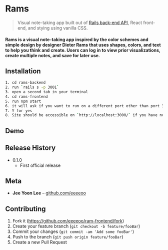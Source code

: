 # Rams
> Visual note-taking app built out of <a target="_blank" href="https://github.com/eeeeoo/ram-backend">Rails back-end API</a>, React front-end, and stying using vanilla CSS. 

#### Rams is a visual note-taking app inspired by the color schemes and simple design by designer Dieter Rams that uses shapes, colors, and text to help you think and create. Users can log in to view prior visualizations, create multiple notes, and save for later use. 

## Installation
```sh
1. cd rams-backend
2. run `rails s -p 3001`
3. open a second tab in your terminal
4. cd rams-frontend
5. run npm start
6. it will ask if you want to run on a different port other than port 3000 currently hosting your rails server
7. Y for yes
8. Site should be accessible on `http://localhost:3000/` if you have no other apps running in the background.
```
## Demo

## Release History
* 0.1.0
    * First official release

## Meta

* **Jee Yoon Lee** – [github.com/eeeeoo](https://github.com/eeeeoo)

## Contributing

1. Fork it (<https://github.com/eeeeoo/ram-frontend/fork>)
2. Create your feature branch (`git checkout -b feature/fooBar`)
3. Commit your changes (`git commit -am 'Add some fooBar'`)
4. Push to the branch (`git push origin feature/fooBar`)
5. Create a new Pull Request
